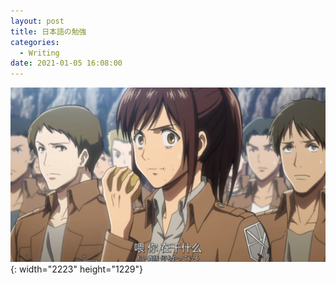 ```yaml
---
layout: post
title: 日本語の勉強
categories:
  - Writing
date: 2021-01-05 16:08:00
---
```


![](/uploads/日本語の勉強.png){: width="2223" height="1229"}
